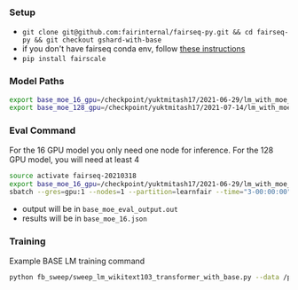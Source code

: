 ### Setup
- `git clone git@github.com:fairinternal/fairseq-py.git && cd fairseq-py && git checkout gshard-with-base`
- if you don't have fairseq conda env, follow [these instructions](https://fb.workplace.com/groups/fairseq/permalink/262715387865587/)
- `pip install fairscale`

### Model Paths
```bash
export base_moe_16_gpu=/checkpoint/yuktmitash17/2021-06-29/lm_with_moe_base_16_gpu.fp16.transformer_lm_gpt.shareemb.drop0.1.adam.beta0.9_0.98.wd0.01.clip0.0.lr0.0005.warmup4000.initlr1e-07.sampletok512.breaknone.maxtok2048.updatefreq2.seed2.ngpu16/checkpoint_best.pt
export base_moe_128_gpu=/checkpoint/yuktmitash17/2021-07-14/lm_with_moe_base_16_gpu.fp16.transformer_lm_gpt.shareemb.drop0.1.adam.beta0.9_0.98.wd0.01.clip0.0.lr0.0005.warmup4000.initlr1e-07.sampletok1024.breaknone.maxtok2048.updatefreq8.seed2.ngpu128/checkpoint_best.pt
```

### Eval Command
For the 16 GPU model you only need one node for inference. For the 128 GPU model, you will need at least 4

```bash
source activate fairseq-20210318
export base_moe_16_gpu=/checkpoint/yuktmitash17/2021-06-29/lm_with_moe_base_16_gpu.fp16.transformer_lm_gpt.shareemb.drop0.1.adam.beta0.9_0.98.wd0.01.clip0.0.lr0.0005.warmup4000.initlr1e-07.sampletok512.breaknone.maxtok2048.updatefreq2.seed2.ngpu16/checkpoint_best.pt
sbatch --gres=gpu:1 --nodes=1 --partition=learnfair --time="3-00:00:00" --cpus-per-task 8 --ntasks-per-node 1 --mem=400G --constraint volta32gb --output base_moe_eval_output.out examples/base/example_eval.sh
```
- output will be in `base_moe_eval_output.out`
- results will be in `base_moe_16.json`

### Training
Example BASE LM training command
```bash
python fb_sweep/sweep_lm_wikitext103_transformer_with_base.py --data /private/home/namangoyal/dataset/data-bin/bookwiki_CC-NEWS_openwebtext_stories_cc100-mmap2-bin/ --prefix lm_with_moe_base_16_gpu --num-nodes 2 --num-gpus 8 --num-trials -1 --time 4000 --partition learnfair --constraint="volta32gb"
```